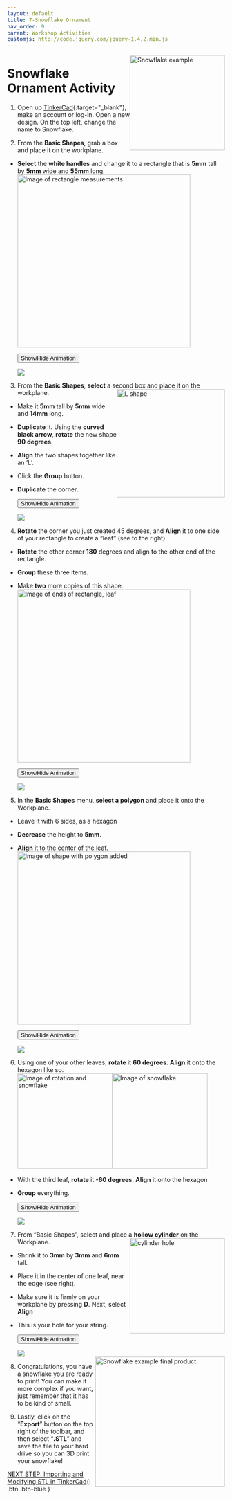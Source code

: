 ```yaml
---
layout: default
title: 7-Snowflake Ornament
nav_order: 9
parent: Workshop Activities
customjs: http://code.jquery.com/jquery-1.4.2.min.js
---
```

<img src="images/tinkercad-snowflake-01.png" style="float:right;width:220px" alt="Snowflake example">

# Snowflake Ornament Activity
1. Open up [TinkerCad](https://www.tinkercad.com/){:target="_blank"}, make an account or log-in. Open a new design. On the top left, change the name to Snowflake.

2. From the **Basic Shapes**, grab a box and place it on the workplane. 
- **Select** the **white handles** and change it to a rectangle that is **5mm** tall by **5mm** wide and **55mm** long.<br>
    <img src="images/tinkercad-snowflake-02.png" style="width:400px" alt="Image of rectangle measurements">

    <button onclick="toggle('gif1')">Show/Hide Animation</button>
    <div id="gif1">
    <img src="images/tinkercad-snowflake-03.gif">
    </div>

3. From the **Basic Shapes**, **select** a second box and place it on the workplane. <img src="images/tinkercad-snowflake-04.png" style="float:right;width:250px" alt="L shape">
- Make it **5mm** tall by **5mm** wide and **14mm** long. 
- **Duplicate** it. Using the **curved black arrow**, **rotate** the new shape **90 degrees**.
- **Align** the two shapes together like an ‘L’. 
- Click the **Group** button. 
- **Duplicate** the corner.<br>

    <button onclick="toggle('gif2')">Show/Hide Animation</button>
    <div id="gif2">
    <img src="images/tinkercad-snowflake-05.gif">
    </div>

4. **Rotate** the corner you just created 45 degrees, and **Align** it to one side of your rectangle to create a “leaf” (see to the right). 
- **Rotate** the other corner **180** degrees and align to the other end of the rectangle. 
- **Group** these three items.
- Make **two** more copies of this shape.<br>
    <img src="images/tinkercad-snowflake-06.png" style="width:400px" alt="Image of ends of rectangle, leaf">

    <button onclick="toggle('gif3')">Show/Hide Animation</button>
    <div id="gif3">
    <img src="images/tinkercad-snowflake-07.gif">
    </div>

5. In the **Basic Shapes** menu, **select a polygon** and place it onto the Workplane. 
- Leave it with 6 sides, as a hexagon
- **Decrease** the height to **5mm**. 
- **Align** it to the center of the leaf.<br>
    <img src="images/tinkercad-snowflake-08.png" style="width:400px" alt="Image of shape with polygon added">

    <button onclick="toggle('gif4')">Show/Hide Animation</button>
    <div id="gif4">
    <img src="images/tinkercad-snowflake-09.gif">
    </div>

6. Using one of your other leaves, **rotate** it **60 degrees**. **Align** it onto the hexagon like so.<br>
    <img src="images/tinkercad-snowflake-10.png" style="width:220px" alt="Image of rotation and snowflake"><img src="images/tinkercad-snowflake-11.png" style="width:220px" alt="Image of snowflake">
    
- With the third leaf, **rotate** it **-60 degrees**. **Align** it onto the hexagon
- **Group** everything.

    <button onclick="toggle('gif5')">Show/Hide Animation</button>
    <div id="gif5">
    <img src="images/tinkercad-snowflake-12.gif">
    </div>

7. From “Basic Shapes”, select and place a **hollow cylinder** on the Workplane. <img src="images/tinkercad-snowflake-03.png" style="float:right;width:220px" alt="cylinder hole">
- Shrink it to **3mm** by **3mm** and **6mm** tall. 
- Place it in the center of one leaf, near the edge (see right). 
- Make sure it is firmly on your workplane by pressing **D**. Next, select **Align**
- This is your hole for your string.

    <button onclick="toggle('gif6')">Show/Hide Animation</button>
    <div id="gif6">
    <img src="images/tinkercad-snowflake-14.gif">
    </div>

    <img src="images/tinkercad-snowflake-15.png" style="float:right;width:300px" alt="Snowflake example final product">

8. Congratulations, you have a snowflake you are ready to print! You can make it more complex if you want, just remember that it has to be kind of small.

9. Lastly, click on the “**Export**” button on the top right of the toolbar, and then select “**.STL**” and save the file to your hard drive so you can 3D print your snowflake!

<script>  

    function toggle(input) {
        var x = document.getElementById(input);
        if (x.style.display === "none") {
            x.style.display = "block";
        } else {
            x.style.display = "none";
        }
    }
</script>

[NEXT STEP: Importing and Modifying STL in TinkerCad](8-importing-modifying-stl.html){: .btn .btn-blue }
